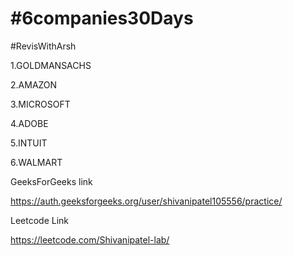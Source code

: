 # #6companies30Days
 #RevisWithArsh

1.GOLDMANSACHS

2.AMAZON

3.MICROSOFT

4.ADOBE

5.INTUIT

6.WALMART

GeeksForGeeks link


https://auth.geeksforgeeks.org/user/shivanipatel105556/practice/


Leetcode Link

https://leetcode.com/Shivanipatel-lab/
